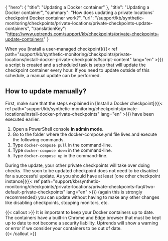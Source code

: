 {
  "hero": {
    "title": "Updating a Docker container"
  },
  "title": "Updating a Docker container",
  "summary": "How does updating a private locations' checkpoint Docker container work?",
  "url": "/support/kb/synthetic-monitoring/checkpoints/private-locations/private-checkpoints-update-containers",
  "translationKey": "https://www.uptrends.com/support/kb/checkpoints/private-checkpoints-update-containers"
}

When you [install a user-managed checkpoint]({{< ref path="support/kb/synthetic-monitoring/checkpoints/private-locations/install-docker-private-checkpoints#script-content" lang="en" >}}) a script is created and a scheduled task is setup that will update the checkpoint container every hour. If you need to update outside of this schedule, a manual update can be performed.

## How to update manually?

First, make sure that the steps explained in [Install a Docker checkpoint]({{< ref path="support/kb/synthetic-monitoring/checkpoints/private-locations/install-docker-private-checkpoints" lang="en" >}}) have been executed earlier.

1. Open a PowerShell console **in admin mode**. 
2. Go to the folder where the docker-compose.yml file lives and execute the following commands.
3. Type `docker-compose pull` in the command-line. 
4. Type `docker-compose down` in the command-line. 
5. Type `docker-compose up` in the command-line.

During the update, your other private checkpoints will take over doing checks. The soon to be updated checkpoint does not need to be disabled for a successful update. As you should have at least [one other checkpoint instance]({{< ref path="support/kb/synthetic-monitoring/checkpoints/private-locations/private-checkpoints-faq#two-default-private-checkpoints" lang="en" >}}) (again this is strongly recommended) you can update without having to make any other changes like disabling checkpoints, stopping monitors, etc.

{{< callout >}}
It is important to keep your Docker containers up to date. The containers have a built-in Chrome and Edge browser that must be kept up to date to not become a security liability.
Uptrends will show a warning or error if we consider your containers to be out of date.  
{{< /callout >}}
